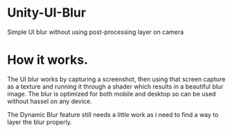 # Unity-UI-Blur
Simple UI blur without using post-processing layer on camera

# How it works.

The UI blur works by capturing a screenshot, then using that screen capture as a texture and running it through a shader which results in a beautiful blur image. 
The blur is optimized for both mobile and desktop so can be used without hassel on any device.

The Dynamic Blur feature still needs a little work as i need to find a way to layer the blur properly.
